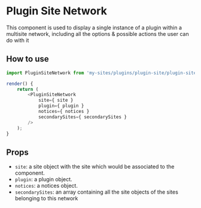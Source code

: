 # Plugin Site Network

This component is used to display a single instance of a plugin within a multisite network, including all the options & possible actions the user can do with it

## How to use

```js
import PluginSiteNetwork from 'my-sites/plugins/plugin-site/plugin-site-network';

render() {
    return (
		<PluginSiteNetwork
			site={ site }
			plugin={ plugin }
			notices={ notices }
			secondarySites={ secondarySites }
		/>
	);
}
```

## Props

- `site`: a site object with the site which would be associated to the component.
- `plugin`: a plugin object.
- `notices`: a notices object.
- `secondarySites`: an array containing all the site objects of the sites belonging to this network
